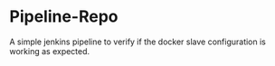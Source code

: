 # Pipeline-Repo
A simple jenkins pipeline to verify if the docker slave configuration is working as expected.
